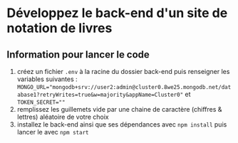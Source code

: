 # Développez le back-end d'un site de notation de livres
## Information pour lancer le code

1. créez un fichier `.env` à la racine du dossier back-end puis renseigner les variables suivantes : `MONGO_URL="mongodb+srv://user2:admin@cluster0.8we25.mongodb.net/database1?retryWrites=true&w=majority&appName=Cluster0"` et `TOKEN_SECRET=""`
2. remplissez les guillemets vide par une chaine de caractère (chiffres & lettres) aléatoire de votre choix
3. installez le back-end ainsi que ses dépendances avec `npm install` puis lancer le avec `npm start`
